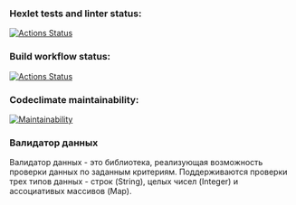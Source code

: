 ### Hexlet tests and linter status:
[![Actions Status](https://github.com/romcky/java-project-78/actions/workflows/hexlet-check.yml/badge.svg)](https://github.com/romcky/java-project-78/actions)

### Build workflow status:
[![Actions Status](https://github.com/romcky/java-project-78/actions/workflows/build-workflow.yml/badge.svg)](https://github.com/romcky/java-project-78/actions/workflows/build-workflow.yml)

### Codeclimate maintainability:
[![Maintainability](https://api.codeclimate.com/v1/badges/7661ab86808af88c8619/maintainability)](https://codeclimate.com/github/romcky/java-project-78/maintainability)


### Валидатор данных

Валидатор данных - это библиотека, реализующая возможность проверки данных по заданным критериям. Поддерживаются 
проверки трех типов данных - строк (String), целых чисел (Integer) и ассоциативых массивов (Map).








